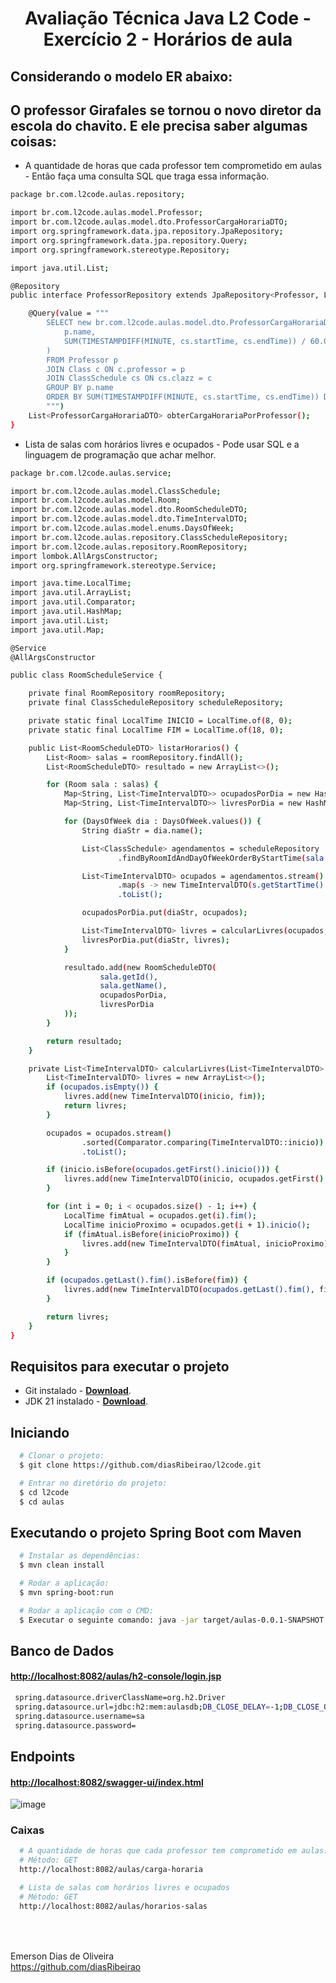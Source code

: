 <h1 align="center">
Avaliação Técnica Java L2 Code - Exercício 2 - Horários de aula
</h1>

## Considerando o modelo ER abaixo:

## O professor Girafales se tornou o novo diretor da escola do chavito. E ele precisa saber algumas coisas:
- A quantidade de horas que cada professor tem comprometido em aulas - Então faça uma consulta SQL que traga essa informação.
``` bash
package br.com.l2code.aulas.repository;

import br.com.l2code.aulas.model.Professor;
import br.com.l2code.aulas.model.dto.ProfessorCargaHorariaDTO;
import org.springframework.data.jpa.repository.JpaRepository;
import org.springframework.data.jpa.repository.Query;
import org.springframework.stereotype.Repository;

import java.util.List;

@Repository
public interface ProfessorRepository extends JpaRepository<Professor, Long> {

    @Query(value = """
        SELECT new br.com.l2code.aulas.model.dto.ProfessorCargaHorariaDTO(
            p.name,
            SUM(TIMESTAMPDIFF(MINUTE, cs.startTime, cs.endTime)) / 60.0
        )
        FROM Professor p
        JOIN Class c ON c.professor = p
        JOIN ClassSchedule cs ON cs.clazz = c
        GROUP BY p.name
        ORDER BY SUM(TIMESTAMPDIFF(MINUTE, cs.startTime, cs.endTime)) DESC
        """)
    List<ProfessorCargaHorariaDTO> obterCargaHorariaPorProfessor();
}
```

- Lista de salas com horários livres e ocupados - Pode usar SQL e a linguagem de programação que achar melhor.
``` bash
package br.com.l2code.aulas.service;

import br.com.l2code.aulas.model.ClassSchedule;
import br.com.l2code.aulas.model.Room;
import br.com.l2code.aulas.model.dto.RoomScheduleDTO;
import br.com.l2code.aulas.model.dto.TimeIntervalDTO;
import br.com.l2code.aulas.model.enums.DaysOfWeek;
import br.com.l2code.aulas.repository.ClassScheduleRepository;
import br.com.l2code.aulas.repository.RoomRepository;
import lombok.AllArgsConstructor;
import org.springframework.stereotype.Service;

import java.time.LocalTime;
import java.util.ArrayList;
import java.util.Comparator;
import java.util.HashMap;
import java.util.List;
import java.util.Map;

@Service
@AllArgsConstructor

public class RoomScheduleService {

    private final RoomRepository roomRepository;
    private final ClassScheduleRepository scheduleRepository;

    private static final LocalTime INICIO = LocalTime.of(8, 0);
    private static final LocalTime FIM = LocalTime.of(18, 0);

    public List<RoomScheduleDTO> listarHorarios() {
        List<Room> salas = roomRepository.findAll();
        List<RoomScheduleDTO> resultado = new ArrayList<>();

        for (Room sala : salas) {
            Map<String, List<TimeIntervalDTO>> ocupadosPorDia = new HashMap<>();
            Map<String, List<TimeIntervalDTO>> livresPorDia = new HashMap<>();

            for (DaysOfWeek dia : DaysOfWeek.values()) {
                String diaStr = dia.name();

                List<ClassSchedule> agendamentos = scheduleRepository
                        .findByRoomIdAndDayOfWeekOrderByStartTime(sala.getId(), diaStr);

                List<TimeIntervalDTO> ocupados = agendamentos.stream()
                        .map(s -> new TimeIntervalDTO(s.getStartTime().toLocalTime(), s.getEndTime().toLocalTime()))
                        .toList();

                ocupadosPorDia.put(diaStr, ocupados);

                List<TimeIntervalDTO> livres = calcularLivres(ocupados, INICIO, FIM);
                livresPorDia.put(diaStr, livres);
            }

            resultado.add(new RoomScheduleDTO(
                    sala.getId(),
                    sala.getName(),
                    ocupadosPorDia,
                    livresPorDia
            ));
        }

        return resultado;
    }

    private List<TimeIntervalDTO> calcularLivres(List<TimeIntervalDTO> ocupados, LocalTime inicio, LocalTime fim) {
        List<TimeIntervalDTO> livres = new ArrayList<>();
        if (ocupados.isEmpty()) {
            livres.add(new TimeIntervalDTO(inicio, fim));
            return livres;
        }

        ocupados = ocupados.stream()
                .sorted(Comparator.comparing(TimeIntervalDTO::inicio))
                .toList();

        if (inicio.isBefore(ocupados.getFirst().inicio())) {
            livres.add(new TimeIntervalDTO(inicio, ocupados.getFirst().inicio()));
        }

        for (int i = 0; i < ocupados.size() - 1; i++) {
            LocalTime fimAtual = ocupados.get(i).fim();
            LocalTime inicioProximo = ocupados.get(i + 1).inicio();
            if (fimAtual.isBefore(inicioProximo)) {
                livres.add(new TimeIntervalDTO(fimAtual, inicioProximo));
            }
        }

        if (ocupados.getLast().fim().isBefore(fim)) {
            livres.add(new TimeIntervalDTO(ocupados.getLast().fim(), fim));
        }

        return livres;
    }
}

```

## Requisitos para executar o projeto
- Git instalado - [**Download**](https://git-scm.com/downloads).
- JDK 21 instalado - [**Download**](https://www.oracle.com/java/technologies/javase/jdk21-archive-downloads.html).

## Iniciando
``` bash
  # Clonar o projeto:
  $ git clone https://github.com/diasRibeirao/l2code.git

  # Entrar no diretório do projeto:
  $ cd l2code
  $ cd aulas
```

## Executando o projeto Spring Boot com Maven
```bash
  # Instalar as dependências:
  $ mvn clean install 

  # Rodar a aplicação:
  $ mvn spring-boot:run

  # Rodar a aplicação com o CMD:
  $ Executar o seguinte comando: java -jar target/aulas-0.0.1-SNAPSHOT.jar

```

## Banco de Dados

#### [**http://localhost:8082/aulas/h2-console/login.jsp**](http://localhost:8082/aulas/h2-console/login.jsp)
```bash
 spring.datasource.driverClassName=org.h2.Driver
 spring.datasource.url=jdbc:h2:mem:aulasdb;DB_CLOSE_DELAY=-1;DB_CLOSE_ON_EXIT=FALSE
 spring.datasource.username=sa
 spring.datasource.password=
```

## Endpoints

#### [**http://localhost:8082/swagger-ui/index.html**](http://localhost:8082/swagger-ui/index.html)

![image](https://github.com/diasRibeirao/avaliacao-ekan/assets/29930488/5130221d-47b7-4013-ae78-cce8bc405746)

### Caixas
```bash
  # A quantidade de horas que cada professor tem comprometido em aulas:
  # Método: GET
  http://localhost:8082/aulas/carga-horaria

  # Lista de salas com horários livres e ocupados
  # Método: GET
  http://localhost:8082/aulas/horarios-salas
  
```


<br /><br />
Emerson Dias de Oliveira<br />
https://github.com/diasRibeirao

